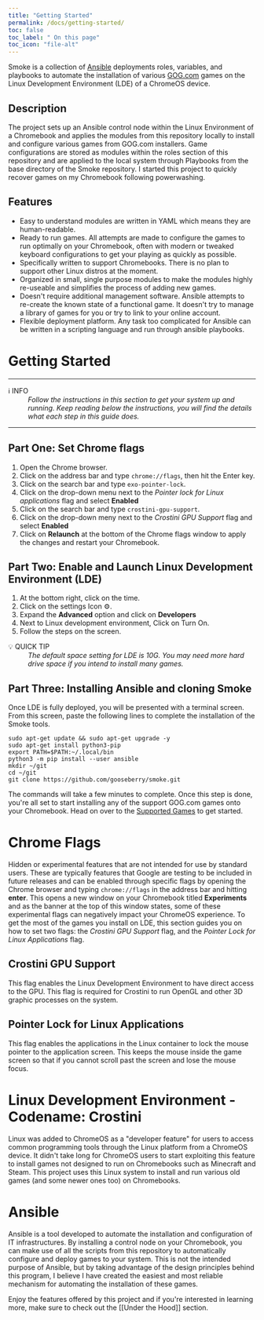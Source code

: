 ```yaml
---
title: "Getting Started"
permalink: /docs/getting-started/
toc: false
toc_label: " On this page"
toc_icon: "file-alt"
---
```


Smoke is a collection of [Ansible](https://docs.ansible.com) deployments roles, variables, and playbooks to automate the installation of various [GOG.com](https://gog.com) games on the Linux Development Environment (LDE) of a ChromeOS device.

## Description

The project sets up an Ansible control node within the Linux Environment of a Chromebook and applies the modules from this repository locally to install and configure various games from GOG.com installers. Game configurations are stored as modules within the roles section of this repository and are applied to the local system through Playbooks from the base directory of the Smoke repository. I started this project to quickly recover games on my Chromebook following powerwashing.

## Features

* Easy to understand modules are written in YAML which means they are human-readable.
* Ready to run games.  All attempts are made to configure the games to run optimally on your Chromebook, often with modern or tweaked keyboard configurations to get your playing as quickly as possible.
* Specifically written to support Chromebooks.  There is no plan to support other Linux distros at the moment.
* Organized in small, single purpose modules to make the modules highly re-useable and simplifies the process of adding new games.
* Doesn't require additional management software.  Ansible attempts to re-create the known state of a functional game.  It doesn't try to manage a library of games for you or try to link to your online account.
* Flexible deployment platform.  Any task too complicated for Ansible can be written in a scripting language and run through ansible playbooks.


# Getting Started

---
<dl>
  <dt>ℹ️ INFO</dt>
  <dd><i>Follow the instructions in this section to get your system up and running.  Keep reading below the instructions, you will find the details what each step in this guide does.</i></dd>
</dl>

---

## Part One: Set Chrome flags
1. Open the Chrome browser.
1. Click on the address bar and type `chrome://flags`, then hit the Enter key.
1. Click on the search bar and type `exo-pointer-lock`.
1. Click on the drop-down menu next to the *Pointer lock for Linux applications* flag and select **Enabled**
1. Click on the search bar and type `crostini-gpu-support`.
1. Click on the drop-down meny next to the *Crostini GPU Support* flag and select **Enabled**
1. Click on **Relaunch** at the bottom of the Chrome flags window to apply the changes and restart your Chromebook.

## Part Two: Enable and Launch Linux Development Environment (LDE)
1. At the bottom right, click on the time.
1. Click on the settings Icon ⚙️.
1. Expand the **Advanced** option and click on **Developers**
1. Next to Linux development environment, Click on Turn On.
1. Follow the steps on the screen.

<dl>
  <dt>💡 QUICK TIP</dt>
  <dd><i>The default space setting for LDE is 10G.  You may need more hard drive space if you intend to install many games.</i></dd>
</dl>

## Part Three: Installing Ansible and cloning Smoke
Once LDE is fully deployed, you will be presented with a terminal screen.  From this screen, paste the following lines to complete the installation of the Smoke tools.

    sudo apt-get update && sudo apt-get upgrade -y
    sudo apt-get install python3-pip
    export PATH=$PATH:~/.local/bin
    python3 -m pip install --user ansible
    mkdir ~/git
    cd ~/git
    git clone https://github.com/gooseberry/smoke.git

The commands will take a few minutes to complete.  Once this step is done, you're all set to start installing any of the support GOG.com games onto your Chromebook.  Head on over to the [Supported Games](/games ) to get started.

# Chrome Flags

Hidden or experimental features that are not intended for use by standard users.  These are typically features that Google are testing to be included in future releases and can be enabled through specific flags by opening the Chrome browser and typing `chrome://flags` in the address bar and hitting **enter**.  This opens a new window on your Chromebook titled **Experiments** and as the banner at the top of this window states, some of these experimental flags can negatively impact your ChromeOS experience.  To get the most of the games you install on LDE, this section guides you on how to set two flags: the *Crostini GPU Support* flag, and the *Pointer Lock for Linux Applications* flag.

## Crostini GPU Support

This flag enables the Linux Development Environment to have direct access to the GPU.  This flag is required for Crostini to run OpenGL and other 3D graphic processes on the system.

## Pointer Lock for Linux Applications

This flag enables the applications in the Linux container to lock the mouse pointer to the application screen.  This keeps the mouse inside the game screen so that if you cannot scroll past the screen and lose the mouse focus.

# Linux Development Environment - Codename: Crostini

Linux was added to ChromeOS as a "developer feature" for users to access common programming tools through the Linux platform from a ChromeOS device.  It didn't take long for ChromeOS users to start exploiting this feature to install games not designed to run on Chromebooks such as Minecraft and Steam.  This project uses this Linux system to install and run various old games (and some newer ones too) on Chromebooks.

# Ansible

Ansible is a tool developed to automate the installation and configuration of IT infrastructures.  By installing a control node on your Chromebook, you can make use of all the scripts from this repository to automatically configure and deploy games to your system.  This is not the intended purpose of Ansible, but by taking advantage of the design principles behind this program, I believe I have created the easiest and most reliable mechanism for automating the installation of these games.

Enjoy the features offered by this project and if you're interested in learning more, make sure to check out the [[Under the Hood]] section.
